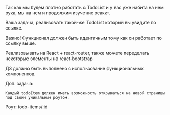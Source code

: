 Так как мы будем плотно работать с TodoList и у вас уже набита на нем рука, мы на нем и продолжим изучение реаккт.

Ваша задача, реализовать такой-же TodoList который вы увидите по ссылке.

Важно! Функционал должен быть идентичным тому как он работает по ссылку выше.

Реализовывать на React + react-router, также можете переделать некоторые элементы на react-bootstrap

ДЗ должно быть выполнено с использование функциональных компонентов.

Доп. задача:

    Каждый todoItem должен иметь возможность открываться на новой страницы под своим уникальным роутом.

Роут: todo-items/:id